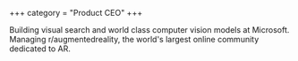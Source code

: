 +++
category = "Product CEO"
+++

Building visual search and world class computer vision models at Microsoft. 
Managing r/augmentedreality, the world's largest online community dedicated to AR. 